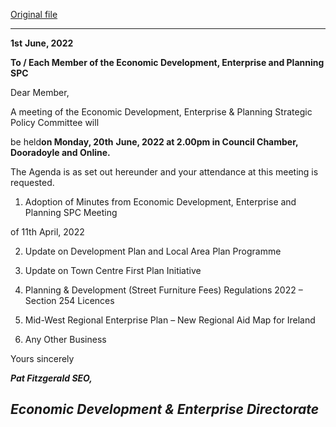[Original file](https://www.limerick.ie/sites/default/files/media/documents/2022-06/01-Agenda-Meeting-of-Economic-Development-Enterprise-and-Planning-SPC-20th-June-2022.pdf)

---
**1st** **June, 2022**

**To / Each Member of the Economic Development, Enterprise and Planning SPC**

Dear Member,

A meeting of the Economic Development, Enterprise & Planning Strategic Policy Committee will

be held**on Monday, 20th** **June, 2022 at 2.00pm in Council Chamber, Dooradoyle and Online.**

The Agenda is as set out hereunder and your attendance at this meeting is requested.

1. Adoption of Minutes from Economic Development, Enterprise and Planning SPC Meeting

of 11th April, 2022

2. Update on Development Plan and Local Area Plan Programme

3. Update on Town Centre First Plan Initiative

4. Planning & Development (Street Furniture Fees) Regulations 2022 – Section 254 Licences

5. Mid-West Regional Enterprise Plan – New Regional Aid Map for Ireland

6. Any Other Business

Yours sincerely

***Pat Fitzgerald SEO,***

***Economic Development & Enterprise Directorate***
---
